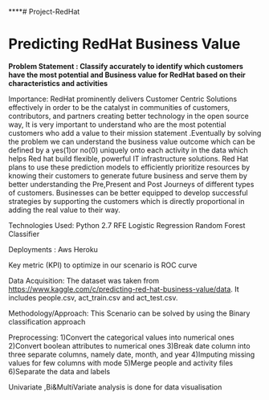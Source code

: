 ****# Project-RedHat

# Predicting RedHat Business Value

**Problem Statement : Classify accurately to identify which customers have the most potential and Business value for RedHat based on their characteristics and activities**

Importance:
RedHat prominently delivers Customer Centric Solutions effectively in order to be the catalyst in communities of customers, contributors, and partners creating better technology in the open source way, It is very important to understand who are the most potential customers who add a value to their mission statement .Eventually by solving the problem we can understand the business value outcome which can be defined by a yes(1)or no(0) uniquely onto each activity in the data which helps Red hat build flexible, powerful IT infrastructure solutions. Red Hat plans to use these prediction models to efficiently prioritize resources by knowing their customers to generate future business and serve them by better understanding the Pre,Present and Post Journeys of different types of customers. Businesses can be better equipped to develop successful strategies by supporting the customers which is directly proportional in adding the real value to their way.

Technologies Used:
Python 2.7
RFE
Logistic Regression
Random Forest Classifier

Deployments :
Aws
Heroku

Key metric (KPI) to optimize in our scenario is ROC curve 

Data Acquisition:
The dataset was taken from https://www.kaggle.com/c/predicting-red-hat-business-value/data. It includes people.csv, act_train.csv and act_test.csv. 

Methodology/Approach:
This Scenario can be solved by using the Binary classification approach

Preprocessing:
1)Convert the categorical values into numerical ones
2)Convert boolean attributes to numerical ones
3)Break date column into three separate columns, namely date, month, and year
4)Imputing missing values for few columns with mode
5)Merge people and activity files
6)Separate the data and labels

Univariate ,Bi&MultiVariate analysis is done for data visualisation

